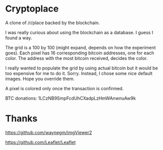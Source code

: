 # Cryptoplace

A clone of /r/place backed by the blockchain.

I was really curious about using the blockchain as a database. I guess I found a way.

The grid is a 100 by 100 (might expand, depends on how the experiment goes).
Each pixel has 16 corresponding bitcoin addresses, one for each color.
The address with the most bitcoin received, decides the color.

I really wanted to populate the grid by using actual bitcoin but it would be too expensive
for me to do it. Sorry. Instead, I chose some nice default images. Hope you override them.

A pixel is colored only once the transaction is confirmed.

BTC donations: 1LCzNB9SmpFcdUhCXadpLzHmWAnwnuAw9k

# Thanks

https://github.com/waynegm/imgViewer2

https://github.com/Leaflet/Leaflet
